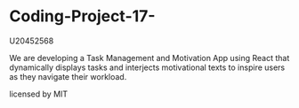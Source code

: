 # Coding-Project-17-

U20452568

We are developing a Task Management and Motivation App using React that dynamically displays tasks and interjects motivational texts to inspire users as they navigate their workload.

licensed by MIT
